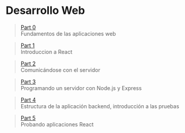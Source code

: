 # Desarrollo Web

> [Part 0](https://github.com/martinwilches/full_stack_open/tree/main/part_0) <br>
> Fundamentos de las aplicaciones web

> [Part 1](https://github.com/martinwilches/full_stack_open/tree/main/part_1) <br>
> Introduccion a React

> [Part 2](https://github.com/martinwilches/full_stack_open/tree/main/part_2) <br>
> Comunicándose con el servidor

> [Part 3](https://github.com/martinwilches/full_stack_open/tree/main/part_3) <br>
> Programando un servidor con Node.js y Express

> [Part 4](https://github.com/martinwilches/full_stack_open/tree/main/part_4) <br>
> Estructura de la aplicación backend, introducción a las pruebas

> [Part 5](https://github.com/martinwilches/full_stack_open/tree/main/part_4) <br>
> Probando aplicaciones React
